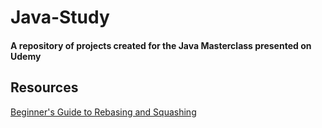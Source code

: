 # Java-Study
#### A repository of projects created for the Java Masterclass presented on Udemy


## Resources

[Beginner's Guide to Rebasing and Squashing](https://github.com/servo/servo/wiki/Beginner's-guide-to-rebasing-and-squashing)